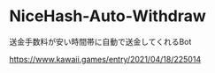 # NiceHash-Auto-Withdraw
送金手数料が安い時間帯に自動で送金してくれるBot

https://www.kawaii.games/entry/2021/04/18/225014
